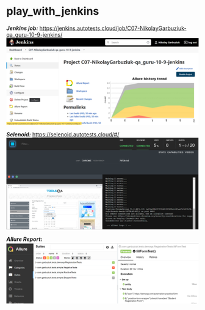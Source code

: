 # play_with_jenkins

**_Jenkins job:_** https://jenkins.autotests.cloud/job/C07-NikolayGarbuziuk-qa_guru-10-9-jenkins/
![img_1.png](readmeMedia/img_1.png)

**_Selenoid:_** https://selenoid.autotests.cloud/#/
![img_3.png](readmeMedia/img_3.png)

**_Allure Report:_**
![img.png](readmeMedia/img.png)